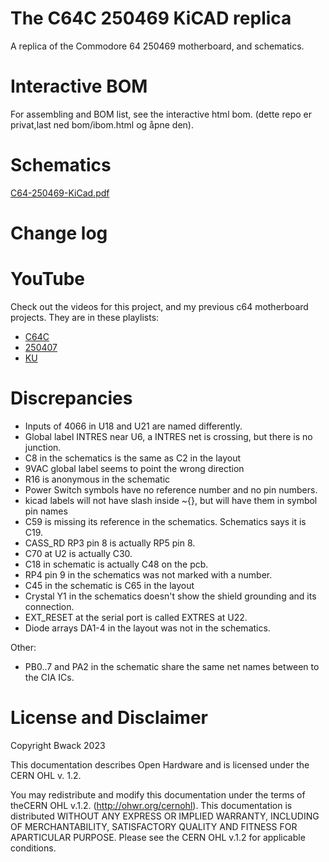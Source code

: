 # The C64C 250469 KiCAD replica

A replica of the Commodore 64 250469 motherboard, and schematics.

# Interactive BOM

For assembling and BOM list, see the interactive html bom. (dette repo er privat,last ned bom/ibom.html og åpne den).

# Schematics

[C64-250469-KiCad.pdf](C64-250469-KiCad.pdf)

# Change log

# YouTube

Check out the videos for this project, and my previous c64 motherboard projects. They are in these playlists:

* [C64C](https://www.youtube.com/playlist?list=PLtQOf_JULmrRxewUc_WUPFes85R2VS0OV)
* [250407](https://www.youtube.com/playlist?list=PLtQOf_JULmrTjnf6mLVKhRkkNlOATiyTX)
* [KU](https://www.youtube.com/playlist?list=PLtQOf_JULmrTGLZCElGG_T1a01JSDP0CP)

# Discrepancies
- Inputs of 4066 in U18 and U21 are named differently.
- Global label INTRES near U6, a INTRES net is crossing, but there is no junction.
- C8 in the schematics is the same as C2 in the layout
- 9VAC global label seems to point the wrong direction
- R16 is anonymous in the schematic
- Power Switch symbols have no reference number and no pin numbers.
- kicad labels will not have slash inside ~{}, but will have them in symbol pin names
- C59 is missing its reference in the schematics. Schematics says it is C19.
- CASS_RD RP3 pin 8 is actually RP5 pin 8.
- C70 at U2 is actually C30.
- C18 in schematic is actually C48 on the pcb.
- RP4 pin 9 in the schematics was not marked with a number.
- C45 in the schematic is C65 in the layout
- Crystal Y1 in the schematics doesn't show the shield grounding and its connection.
- EXT_RESET at the serial port is called EXTRES at U22.
- Diode arrays DA1-4 in the layout was not in the schematics.

Other:
- PB0..7 and PA2 in the schematic share the same net names between to the CIA ICs.

# License and Disclaimer

Copyright Bwack 2023

This documentation describes Open Hardware and is licensed under the CERN OHL v. 1.2.

You may redistribute and modify this documentation under the terms of theCERN OHL v.1.2. (http://ohwr.org/cernohl). This documentation is distributed WITHOUT ANY EXPRESS OR IMPLIED WARRANTY, INCLUDING OF MERCHANTABILITY, SATISFACTORY QUALITY AND FITNESS FOR APARTICULAR PURPOSE. Please see the CERN OHL v.1.2 for applicable conditions.
